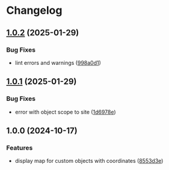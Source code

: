 # Changelog

## [1.0.2](https://github.com/lgdd/map-for-objects/compare/v1.0.1...v1.0.2) (2025-01-29)


### Bug Fixes

* lint errors and warnings ([998a0d1](https://github.com/lgdd/map-for-objects/commit/998a0d1f82d6e91ea70431240d7d33db8f2f0332))

## [1.0.1](https://github.com/lgdd/map-for-objects/compare/v1.0.0...v1.0.1) (2025-01-29)


### Bug Fixes

* error with object scope to site ([1d6978e](https://github.com/lgdd/map-for-objects/commit/1d6978e38d47496dcc8f9c0395311b0b27c9c1dd))

## 1.0.0 (2024-10-17)


### Features

* display map for custom objects with coordinates ([8553d3e](https://github.com/lgdd/map-for-objects/commit/8553d3e5fd91d6f61753e2f31c704ae9b82dc38a))
